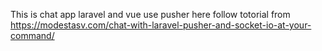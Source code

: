This is chat app laravel and vue
use pusher
here follow totorial from https://modestasv.com/chat-with-laravel-pusher-and-socket-io-at-your-command/